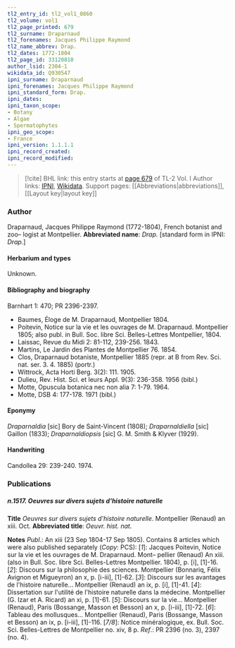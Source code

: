 ```yaml
---
tl2_entry_id: tl2_vol1_0860
tl2_volume: vol1
tl2_page_printed: 679
tl2_surname: Draparnaud
tl2_forenames: Jacques Philippe Raymond
tl2_name_abbrev: Drap.
tl2_dates: 1772-1804
tl2_page_id: 33120810
author_lsid: 2304-1
wikidata_id: Q930547
ipni_surname: Draparnaud
ipni_forenames: Jacques Philippe Raymond
ipni_standard_form: Drap.
ipni_dates: 
ipni_taxon_scope: 
- Botany
- Algae
- Spermatophytes
ipni_geo_scope: 
- France
ipni_version: 1.1.1.1
ipni_record_created: 
ipni_record_modified:
---
```


> [!cite] BHL link: this entry starts at [page 679](https://www.biodiversitylibrary.org/page/33120810) of TL-2 Vol. I
> Author links: [IPNI](https://www.ipni.org/a/2304-1), [Wikidata](https://www.wikidata.org/wiki/Q930547). Support pages: [[Abbreviations|abbreviations]], [[Layout key|layout key]]

### Author

Draparnaud, Jacques Philippe Raymond (1772-1804), French botanist and zoo– logist at Montpellier. 
**Abbreviated name**: *Drap.* \[standard form in IPNI: *Drap.*\]

#### Herbarium and types

Unknown.

#### Bibliography and biography

Barnhart 1: 470; PR 2396-2397.
- Baumes, Éloge de M. Draparnaud, Montpellier 1804.
- Poitevin, Notice sur la vie et les ouvrages de M. Draparnaud. Montpellier 1805; also publ. in Bull. Soc. libre Sci. Belles-Lettres Montpellier, 1804.
- Laissac, Revue du Midi 2: 81-112, 239-256. 1843.
- Martins, Le Jardin des Plantes de Montpellier 76. 1854.
- Clos, Draparnaud botaniste, Montpellier 1885 (repr. at B from Rev. Sci. nat. ser. 3. 4. 1885) (portr.)
- Wittrock, Acta Horti Berg. 3(2): 111. 1905.
- Dulieu, Rev. Hist. Sci. et leurs Appl. 9(3): 236-358. 1956 (bibl.)
- Motte, Opuscula botanica nec non alia 7: 1-79. 1964.
- Motte, DSB 4: 177-178. 1971 (bibl.)

#### Eponymy

*Draparnaldia* \[sic\] Bory de Saint-Vincent (1808); *Draparnaldiella* \[sic\] Gaillon (1833); *Draparnaldiopsis* \[sic\] G. M. Smith & Klyver (1929).

#### Handwriting

Candollea 29: 239-240. 1974.

### Publications

##### n.1517. Oeuvres sur divers sujets d'histoire naturelle

**Title**
*Oeuvres sur divers sujets d'histoire naturelle*. Montpellier (Renaud) an xiii. Oct.
**Abbreviated title**: *Oeuvr. hist. nat.*

**Notes**
*Publ*.: An xiii (23 Sep 1804-17 Sep 1805). Contains 8 articles which were also published separately (*Copy*: PCS):
\[*1*\]: Jacques Poitevin, Notice sur la vie et les ouvrages de M. Draparnaud. Mont– pellier (Renaud) An xiii. (also in Bull. Soc. libre Sci. Belles-Lettres Montpellier. 1804), p. \[i\], \[1\]-16.
\[*2*\]: Discours sur la philosophie des sciences. Montpellier (Bonnariq, Félix Avignon et Migueyron) an x, p. \[i-iii\], \[1\]-62.
\[*3*\]: Discours sur les avantages de l'histoire naturelle... Montpellier (Renaud) an ix, p. \[i\], \[1\]-41.
\[*4*\]: Dissertation sur l'utilité de l'histoire naturelle dans la médecine. Montpellier (G. Izar et A. Ricard) an xi, p. \[1\]-61.
\[*5*\]: Discours sur la vie... Montpellier (Renaud), Paris (Bossange, Masson et Besson) an x, p. \[i-iii\], \[1\]-72.
\[*6*\]: Tableau des mollusques... Montpellier (Renaud), Paris (Bossange, Masson et Besson) an ix, p. \[i-iii\], \[1\]-116.
\[*7/8*\]: Notice minéralogique, ex. Bull. Soc. Sci. Belles-Lettres de Montpellier no. xiv, 8 p.
*Ref*.: PR 2396 (no. 3), 2397 (no. 4).

